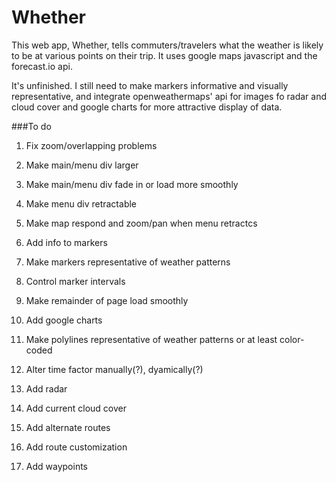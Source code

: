 # Whether

This web app, Whether, tells commuters/travelers what the weather is likely to be at various points on their trip. It uses google maps javascript and the forecast.io api.

It's unfinished. I still need to make markers informative and visually representative, and integrate openweathermaps' api for images fo radar and cloud cover and google charts for more attractive display of data.

###To do

1. Fix zoom/overlapping problems

1. Make main/menu div larger
1. Make main/menu div fade in or load more smoothly
1. Make menu div retractable

1. Make map respond and zoom/pan when menu retractcs

1. Add info to markers
1. Make markers representative of weather patterns
1. Control marker intervals

1. Make remainder of page load smoothly
1. Add google charts
1. Make polylines representative of weather patterns or at least color-coded
1. Alter time factor manually(?), dyamically(?)
1. Add radar
1. Add current cloud cover
1. Add alternate routes
1. Add route customization
1. Add waypoints
